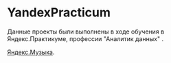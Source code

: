 # YandexPracticum
Данные проекты были выполнены в ходе обучения в Яндекс.Практикуме, профессии "Аналитик данных" .

[Яндекс.Музыка](https://github.com/OStonks/portfolio/blob/main/yandex_music_project.ipynb).
